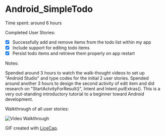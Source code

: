 # Android_SimpleTodo

Time spent: around 6 hours

Completed User Stories:

* [x] Successfully add and remove items from the todo list within my app
* [x] Include support for editing todo items
* [x] Persist todo items and retrieve them properly on app restart
 
Notes:

Spended around 3 hours to watch the walk-thought videos to set up "Android Studio" and type codes for the initial 2 user stories. Spended around another 3 hours to design the second activity of edit item and did research on "StartActvityForResult()", Intent and Intent.putExtras(). This is a very out-standing introductory tutorial to a beginner toward Android development.

Walkthrough of all user stories:

![Video Walkthrough](anim_rotten_tomatoes.gif)

GIF created with [LiceCap](http://www.cockos.com/licecap/).
